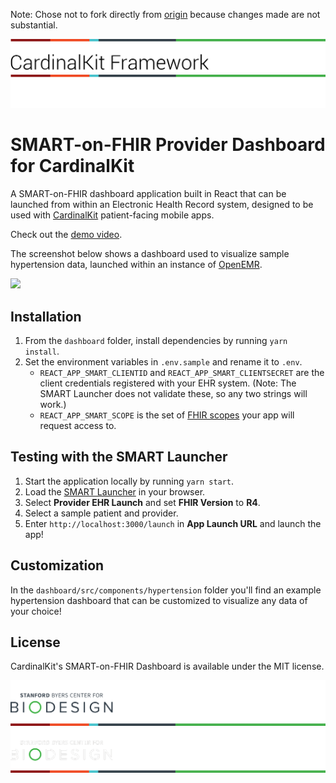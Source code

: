 Note: Chose not to fork directly from <a href="https://github.com/CardinalKit/CardinalKit-SMART-on-FHIR">origin</a> because changes made are not substantial. 

![CardinalKit Logo](https://raw.githubusercontent.com/CardinalKit/.github/main/assets/ck-header-light.png#gh-light-mode-only)
![CardinalKit Logo](https://raw.githubusercontent.com/CardinalKit/.github/main/assets/ck-header-dark.png#gh-dark-mode-only)

# SMART-on-FHIR Provider Dashboard for CardinalKit

A SMART-on-FHIR dashboard application built in React that can be launched from within an Electronic Health Record system, designed to be used with [CardinalKit](https://cardinalkit.org/) patient-facing mobile apps. 

Check out the <a href="https://www.youtube.com/watch?v=CGj_X79yk-o">demo video</a>.

The screenshot below shows a dashboard used to visualize sample hypertension data, launched within an instance of <a href="https://open-emr.org">OpenEMR</a>.

<img src="https://user-images.githubusercontent.com/1212163/121445480-88417780-c95f-11eb-9858-a0f1e8929a25.png" width="800" />


## Installation

1. From the `dashboard` folder, install dependencies by running `yarn install`.
2. Set the environment variables in `.env.sample` and rename it to `.env`.
    - `REACT_APP_SMART_CLIENTID` and `REACT_APP_SMART_CLIENTSECRET` are the client credentials registered with your EHR system. (Note: The SMART Launcher does not validate these, so any two strings will work.)
    - `REACT_APP_SMART_SCOPE` is the set of [FHIR scopes](http://www.hl7.org/fhir/smart-app-launch/scopes-and-launch-context/) your app will request access to. 

## Testing with the SMART Launcher

1. Start the application locally by running `yarn start`.
2. Load the [SMART Launcher](https://launch.smarthealthit.org) in your browser.
3. Select **Provider EHR Launch** and set **FHIR Version** to **R4**.
4. Select a sample patient and provider.
5. Enter `http://localhost:3000/launch` in **App Launch URL** and launch the app!

## Customization

In the `dashboard/src/components/hypertension` folder you'll find an example hypertension dashboard that can be customized to visualize any data of your choice!

## License

CardinalKit's SMART-on-FHIR Dashboard is available under the MIT license.

![Stanford Byers Center for Biodesign Logo](https://raw.githubusercontent.com/CardinalKit/.github/main/assets/ck-footer-light.png#gh-light-mode-only)
![Stanford Byers Center for Biodesign Logo](https://raw.githubusercontent.com/CardinalKit/.github/main/assets/ck-footer-dark.png#gh-dark-mode-only)
